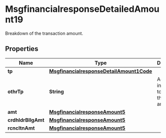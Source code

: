 

# MsgfinancialresponseDetailedAmount19

Breakdown of the transaction amount.
## Properties

Name | Type | Description | Notes
------------ | ------------- | ------------- | -------------
**tp** | [**MsgfinancialresponseDetailAmount1Code**](MsgfinancialresponseDetailAmount1Code.md) |  |  [optional]
**othrTp** | **String** | Additional information to specify the type of amount. |  [optional]
**amt** | [**MsgfinancialresponseAmount5**](MsgfinancialresponseAmount5.md) |  |  [optional]
**crdhldrBllgAmt** | [**MsgfinancialresponseAmount5**](MsgfinancialresponseAmount5.md) |  |  [optional]
**rcncltnAmt** | [**MsgfinancialresponseAmount5**](MsgfinancialresponseAmount5.md) |  |  [optional]



